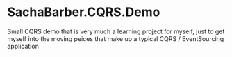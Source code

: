 # SachaBarber.CQRS.Demo
Small CQRS demo that is very much a learning project for myself, just to get myself into the moving peices that make up a typical CQRS / EventSourcing application

